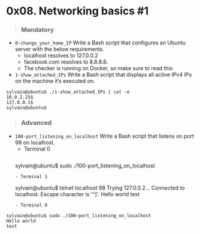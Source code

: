 # 0x08. Networking basics #1
  > ### Mandatory
  - `0-change_your_home_IP` Write a Bash script that configures an Ubuntu server with the below requirements.
    - localhost resolves to 127.0.0.2
    - facebook.com resolves to 8.8.8.8.
    - The checker is running on Docker, so make sure to read this
  - `1-show_attached_IPs`
   Write a Bash script that displays all active IPv4 IPs on the machine it’s executed on.
   ```
   sylvain@ubuntu$ ./1-show_attached_IPs | cat -e
10.0.2.15$
127.0.0.1$
sylvain@ubuntu$
   ```
   
> ### Advanced
  - `100-port_listening_on_localhost` 
   Write a Bash script that listens on port 98 on localhost.
    - Terminal 0
      ```
    sylvain@ubuntu$ sudo ./100-port_listening_on_localhost
      ```
    - Terminal 1
    ```
    sylvain@ubuntu$ telnet localhost 98
    Trying 127.0.0.2...
    Connected to localhost.
    Escape character is '^]'.
    Hello world
    test
    ```
    - Terminal 0
```
sylvain@ubuntu$ sudo ./100-port_listening_on_localhost
Hello world
test
```




